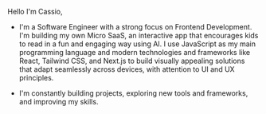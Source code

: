 Hello I'm Cassio, 

- I'm a Software Engineer with a strong focus on Frontend Development. I'm building my own Micro SaaS, an interactive app that encourages kids to read in a fun and engaging way using AI. I use JavaScript as my main programming language and modern technologies and frameworks like React, Tailwind CSS, and Next.js to build visually appealing solutions that adapt seamlessly across devices, with attention to UI and UX principles.

- I'm constantly building projects, exploring new tools and frameworks, and improving my skills.

<!---
Cassio-Sales/Cassio-Sales is a ✨ special ✨ repository because its `README.md` (this file) appears on your GitHub profile.
You can click the Preview link to take a look at your changes.
--->
